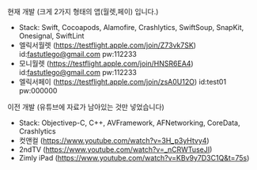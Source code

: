 현재 개발 (크게 2가지 형태의 앱(월렛,페이) 입니다.)
  - Stack: Swift, Cocoapods, Alamofire, Crashlytics, SwiftSoup, SnapKit, Onesignal, SwiftLint
  - 엘릭서월렛 (https://testflight.apple.com/join/Z73vk7SK) id:fastutlego@gmail.com pw:112233
  - 모니월렛 (https://testflight.apple.com/join/HNSR6EA4) id:fastutlego@gmail.com pw:112233
  - 엘릭서페이 (https://testflight.apple.com/join/zsA0U12O) id:test01 pw:000000

  
이전 개발 (유튜브에 자료가 남아있는 것만 넣었습니다)
  - Stack: Objectivep-C, C++, AVFramework, AFNetworking, CoreData, Crashlytics
  - 컷앤컬 (https://www.youtube.com/watch?v=3H_p3yHtvy4)
  - 2ndTV (https://www.youtube.com/watch?v=_nCRWTuseJI)
  - Zimly iPad (https://www.youtube.com/watch?v=KBv9y7D3C1Q&t=75s)
